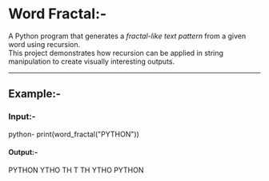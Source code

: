 # Word Fractal:-

A Python program that generates a *fractal-like text pattern* from a given word using recursion.  
This project demonstrates how recursion can be applied in string manipulation to create visually interesting outputs.

---

## Example:-

### Input:-

python- 
print(word_fractal("PYTHON"))

#### Output:-

PYTHON
YTHO
TH
T
TH
YTHO
PYTHON
